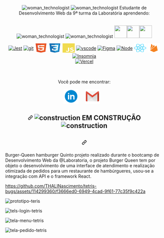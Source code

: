 <div align="center" dir="auto">

 <g-emoji class="g-emoji" alias="woman_technologist" fallback-src="https://github.githubassets.com/images/icons/emoji/unicode/1f469-1f4bb.png"><img class="emoji" alt="woman_technologist" height="20" width="20" src="https://github.githubassets.com/images/icons/emoji/unicode/1f469-1f4bb.png"></g-emoji>
 <g-emoji class="g-emoji" alias="woman_technologist" fallback-src="https://github.githubassets.com/images/icons/emoji/unicode/1f469-1f4bb.png"><img class="emoji" alt="woman_technologist" height="20" width="20" src="https://github.githubassets.com/images/icons/emoji/unicode/1f469-1f4bb.png"></g-emoji> Estudante de Desenvolvimento Web da 9ª turma da Laboratória aprendendo:  <br><br>

 <g-emoji class="g-emoji" alias="woman_technologist" fallback-src="https://github.githubassets.com/images/icons/emoji/unicode/1f469-1f4bb.png"><img class="emoji" alt="woman_technologist" height="20" width="20" src="https://github.githubassets.com/images/icons/emoji/unicode/1f469-1f4bb.png"></g-emoji> 
 <g-emoji class="g-emoji" alias="woman_technologist" fallback-src="https://github.githubassets.com/images/icons/emoji/unicode/1f469-1f4bb.png"><img class="emoji" alt="woman_technologist" height="20" width="20" src="https://github.githubassets.com/images/icons/emoji/unicode/1f469-1f4bb.png"></g-emoji>
 <a target="_blank" rel="noopener noreferrer nofollow" href="https://camo.githubusercontent.com/6c8e86dfc77346d4388b8e064db73017a210f18e2cd18e74779ea34f2d630f4a/68747470733a2f2f63646e2e6a7364656c6976722e6e65742f67682f64657669636f6e732f64657669636f6e2f69636f6e732f6769746875622f6769746875622d6f726967696e616c2e737667"><img src="https://camo.githubusercontent.com/6c8e86dfc77346d4388b8e064db73017a210f18e2cd18e74779ea34f2d630f4a/68747470733a2f2f63646e2e6a7364656c6976722e6e65742f67682f64657669636f6e732f64657669636f6e2f69636f6e732f6769746875622f6769746875622d6f726967696e616c2e737667" width="40" height="40" data-canonical-src="https://cdn.jsdelivr.net/gh/devicons/devicon/icons/github/github-original.svg" style="max-width: 100%;"></a><a target="_blank" rel="noopener noreferrer nofollow" href="https://camo.githubusercontent.com/1d58fcc772b862a9e1a39d95582a03723622e19fe151a71076e1f64044c9ec88/68747470733a2f2f63646e2e6a7364656c6976722e6e65742f67682f64657669636f6e732f64657669636f6e2f69636f6e732f7472656c6c6f2f7472656c6c6f2d706c61696e2e737667"><img src="https://camo.githubusercontent.com/1d58fcc772b862a9e1a39d95582a03723622e19fe151a71076e1f64044c9ec88/68747470733a2f2f63646e2e6a7364656c6976722e6e65742f67682f64657669636f6e732f64657669636f6e2f69636f6e732f7472656c6c6f2f7472656c6c6f2d706c61696e2e737667" width="40" height="40" data-canonical-src="https://cdn.jsdelivr.net/gh/devicons/devicon/icons/trello/trello-plain.svg" style="max-width: 100%;"></a><a target="_blank" rel="noopener noreferrer nofollow" href="https://camo.githubusercontent.com/62d363c0a14641c820fbb9810a5672937c38bb73258f6a3cf2bf86b56a74f9dc/68747470733a2f2f63646e2e6a7364656c6976722e6e65742f67682f64657669636f6e732f64657669636f6e2f69636f6e732f63616e76612f63616e76612d6f726967696e616c2e737667"><img src="https://camo.githubusercontent.com/62d363c0a14641c820fbb9810a5672937c38bb73258f6a3cf2bf86b56a74f9dc/68747470733a2f2f63646e2e6a7364656c6976722e6e65742f67682f64657669636f6e732f64657669636f6e2f69636f6e732f63616e76612f63616e76612d6f726967696e616c2e737667" width="40" height="40" data-canonical-src="https://cdn.jsdelivr.net/gh/devicons/devicon/icons/canva/canva-original.svg" style="max-width: 100%;"></a>

 <a target="_blank" rel="noopener noreferrer nofollow" href="https://camo.githubusercontent.com/fd37a0ed465d6e14411705324a0d21739377f54ab6d0ae146c68fca8777e16c7/68747470733a2f2f63646e2e6a7364656c6976722e6e65742f67682f64657669636f6e732f64657669636f6e2f69636f6e732f6a6573742f6a6573742d706c61696e2e737667"><img align="center" alt="Jest" height="30" width="40" src="https://camo.githubusercontent.com/fd37a0ed465d6e14411705324a0d21739377f54ab6d0ae146c68fca8777e16c7/68747470733a2f2f63646e2e6a7364656c6976722e6e65742f67682f64657669636f6e732f64657669636f6e2f69636f6e732f6a6573742f6a6573742d706c61696e2e737667" data-canonical-src="https://cdn.jsdelivr.net/gh/devicons/devicon/icons/jest/jest-plain.svg" style="max-width: 100%;"></a>
<a target="_blank" rel="noopener noreferrer nofollow" href="https://camo.githubusercontent.com/dc9e7e657b4cd5ba7d819d1a9ce61434bd0ddbb94287d7476b186bd783b62279/68747470733a2f2f63646e2e6a7364656c6976722e6e65742f67682f64657669636f6e732f64657669636f6e2f69636f6e732f6769742f6769742d6f726967696e616c2e737667"><img align="center" alt="git" height="30" width="40" src="https://camo.githubusercontent.com/dc9e7e657b4cd5ba7d819d1a9ce61434bd0ddbb94287d7476b186bd783b62279/68747470733a2f2f63646e2e6a7364656c6976722e6e65742f67682f64657669636f6e732f64657669636f6e2f69636f6e732f6769742f6769742d6f726967696e616c2e737667" data-canonical-src="https://cdn.jsdelivr.net/gh/devicons/devicon/icons/git/git-original.svg" style="max-width: 100%;"></a>
  <a target="_blank" rel="noopener noreferrer nofollow" href="https://raw.githubusercontent.com/devicons/devicon/master/icons/html5/html5-original.svg"><img align="center" alt="Rafa-HTML" height="30" width="40" src="https://raw.githubusercontent.com/devicons/devicon/master/icons/html5/html5-original.svg" style="max-width: 100%;"></a>
  <a target="_blank" rel="noopener noreferrer nofollow" href="https://raw.githubusercontent.com/devicons/devicon/master/icons/css3/css3-original.svg"><img align="center" alt="Rafa-CSS" height="30" width="40" src="https://raw.githubusercontent.com/devicons/devicon/master/icons/css3/css3-original.svg" style="max-width: 100%;"></a>
   <a target="_blank" rel="noopener noreferrer nofollow" href="https://raw.githubusercontent.com/devicons/devicon/master/icons/javascript/javascript-plain.svg"><img align="center" alt="Rafa-Js" height="30" width="40" src="https://raw.githubusercontent.com/devicons/devicon/master/icons/javascript/javascript-plain.svg" style="max-width: 100%;"></a>
  <a target="_blank" rel="noopener noreferrer nofollow" href="https://camo.githubusercontent.com/5fa137d222dde7b69acd22c6572a065ce3656e6ffa1f5e88c1b5c7a935af3cc6/68747470733a2f2f63646e2e6a7364656c6976722e6e65742f67682f64657669636f6e732f64657669636f6e2f69636f6e732f7673636f64652f7673636f64652d6f726967696e616c2e737667"><img align="center" alt="vscode" height="30" width="40" src="https://camo.githubusercontent.com/5fa137d222dde7b69acd22c6572a065ce3656e6ffa1f5e88c1b5c7a935af3cc6/68747470733a2f2f63646e2e6a7364656c6976722e6e65742f67682f64657669636f6e732f64657669636f6e2f69636f6e732f7673636f64652f7673636f64652d6f726967696e616c2e737667" data-canonical-src="https://cdn.jsdelivr.net/gh/devicons/devicon/icons/vscode/vscode-original.svg" style="max-width: 100%;"></a>
  <a target="_blank" rel="noopener noreferrer nofollow" href="https://camo.githubusercontent.com/cdd289ae72f33665800bc6a63936d5afa0454214d520945780894151112a055f/68747470733a2f2f63646e2e6a7364656c6976722e6e65742f67682f64657669636f6e732f64657669636f6e2f69636f6e732f6669676d612f6669676d612d6f726967696e616c2e737667"><img align="center" alt="Figma" height="30" width="40" src="https://camo.githubusercontent.com/cdd289ae72f33665800bc6a63936d5afa0454214d520945780894151112a055f/68747470733a2f2f63646e2e6a7364656c6976722e6e65742f67682f64657669636f6e732f64657669636f6e2f69636f6e732f6669676d612f6669676d612d6f726967696e616c2e737667" data-canonical-src="https://cdn.jsdelivr.net/gh/devicons/devicon/icons/figma/figma-original.svg" style="max-width: 100%;"></a>
  <a target="_blank" rel="noopener noreferrer nofollow" href="https://camo.githubusercontent.com/900baefb89e187c8b32cdbb3b440d1502fe8f30a1a335cc5dc5868af0142f8b1/68747470733a2f2f63646e2e6a7364656c6976722e6e65742f67682f64657669636f6e732f64657669636f6e2f69636f6e732f6e6f64656a732f6e6f64656a732d6f726967696e616c2e737667"><img align="center" alt="Node" height="30" width="40" src="https://camo.githubusercontent.com/900baefb89e187c8b32cdbb3b440d1502fe8f30a1a335cc5dc5868af0142f8b1/68747470733a2f2f63646e2e6a7364656c6976722e6e65742f67682f64657669636f6e732f64657669636f6e2f69636f6e732f6e6f64656a732f6e6f64656a732d6f726967696e616c2e737667" data-canonical-src="https://cdn.jsdelivr.net/gh/devicons/devicon/icons/nodejs/nodejs-original.svg" style="max-width: 100%;"></a>
  <a target="_blank" rel="noopener noreferrer nofollow" href="https://raw.githubusercontent.com/devicons/devicon/master/icons/react/react-original.svg"><img align="center" alt="React" height="30" width="40" src="https://raw.githubusercontent.com/devicons/devicon/master/icons/react/react-original.svg" style="max-width: 100%;"></a>
  <a target="_blank" rel="noopener noreferrer nofollow" href="https://raw.githubusercontent.com/devicons/devicon/master/icons/firebase/firebase-plain.svg"><img align="center" alt="Firebase" height="30" width="40" src="https://raw.githubusercontent.com/devicons/devicon/master/icons/firebase/firebase-plain.svg" style="max-width: 100%;"></a>
  <a target="_blank" rel="noopener noreferrer nofollow" href="https://user-images.githubusercontent.com/120285942/236062287-09f1bc78-7e35-45bc-b420-17b08bd4f81d.svg"><img align="center" alt="Insomnia" height="30" width="40" src="https://user-images.githubusercontent.com/120285942/236062287-09f1bc78-7e35-45bc-b420-17b08bd4f81d.svg" style="max-width: 100%;"></a>
 <br>
 <a target="_blank" rel="noopener noreferrer nofollow" href="https://camo.githubusercontent.com/96043dbefba56315d23a9208ef8724d8e8f970d040fb4d384dcc9ddbb651a971/68747470733a2f2f7777772e7376677265706f2e636f6d2f73686f772f3335343531322f76657263656c2e737667"><img alt="Vercel" height="70" width="70" src="https://camo.githubusercontent.com/96043dbefba56315d23a9208ef8724d8e8f970d040fb4d384dcc9ddbb651a971/68747470733a2f2f7777772e7376677265706f2e636f6d2f73686f772f3335343531322f76657263656c2e737667" data-canonical-src="https://www.svgrepo.com/show/354512/vercel.svg" style="max-width: 100%;"></a>
<p dir="auto"><br><br>
Você pode me encontrar:</p>
<p align="center" dir="auto">
<a href="https://www.linkedin.com/in/thalita-nascimento-3b087a98/" rel="nofollow"><img src="https://github.com/sarthak77/sarthak77/raw/master/icons/icons8-linkedin-circled-48.png" alt="LinkedIn" style="max-width: 100%;"></a> &nbsp; &nbsp;
<a href="mailto:thalita.secre@gmail.com"><img src="https://github.com/sarthak77/sarthak77/raw/master/icons/icons8-gmail-48.png" alt="Gmail" style="max-width: 100%;"></a> &nbsp; &nbsp;
</p>
   </div>


   <div align="center" dir="auto">
<h2 tabindex="-1" dir="auto"><a id="user-content---em-construção--" class="anchor" aria-hidden="true" href="#--em-construção--"><svg class="octicon octicon-link" viewBox="0 0 16 16" version="1.1" width="16" height="16" aria-hidden="true"><path d="m7.775 3.275 1.25-1.25a3.5 3.5 0 1 1 4.95 4.95l-2.5 2.5a3.5 3.5 0 0 1-4.95 0 .751.751 0 0 1 .018-1.042.751.751 0 0 1 1.042-.018 1.998 1.998 0 0 0 2.83 0l2.5-2.5a2.002 2.002 0 0 0-2.83-2.83l-1.25 1.25a.751.751 0 0 1-1.042-.018.751.751 0 0 1-.018-1.042Zm-4.69 9.64a1.998 1.998 0 0 0 2.83 0l1.25-1.25a.751.751 0 0 1 1.042.018.751.751 0 0 1 .018 1.042l-1.25 1.25a3.5 3.5 0 1 1-4.95-4.95l2.5-2.5a3.5 3.5 0 0 1 4.95 0 .751.751 0 0 1-.018 1.042.751.751 0 0 1-1.042.018 1.998 1.998 0 0 0-2.83 0l-2.5 2.5a1.998 1.998 0 0 0 0 2.83Z"></path></svg></a> <g-emoji class="g-emoji" alias="construction" fallback-src="https://github.githubassets.com/images/icons/emoji/unicode/1f6a7.png"><img class="emoji" alt="construction" height="20" width="20" src="https://github.githubassets.com/images/icons/emoji/unicode/1f6a7.png"></g-emoji> EM CONSTRUÇÃO <g-emoji class="g-emoji" alias="construction" fallback-src="https://github.githubassets.com/images/icons/emoji/unicode/1f6a7.png"><img class="emoji" alt="construction" height="20" width="20" src="https://github.githubassets.com/images/icons/emoji/unicode/1f6a7.png"></g-emoji> </h2><h2 tabindex="-1" dir="auto"><a id="user-content--" class="anchor" aria-hidden="true" href="#-"><svg class="octicon octicon-link" viewBox="0 0 16 16" version="1.1" width="16" height="16" aria-hidden="true"><path d="m7.775 3.275 1.25-1.25a3.5 3.5 0 1 1 4.95 4.95l-2.5 2.5a3.5 3.5 0 0 1-4.95 0 .751.751 0 0 1 .018-1.042.751.751 0 0 1 1.042-.018 1.998 1.998 0 0 0 2.83 0l2.5-2.5a2.002 2.002 0 0 0-2.83-2.83l-1.25 1.25a.751.751 0 0 1-1.042-.018.751.751 0 0 1-.018-1.042Zm-4.69 9.64a1.998 1.998 0 0 0 2.83 0l1.25-1.25a.751.751 0 0 1 1.042.018.751.751 0 0 1 .018 1.042l-1.25 1.25a3.5 3.5 0 1 1-4.95-4.95l2.5-2.5a3.5 3.5 0 0 1 4.95 0 .751.751 0 0 1-.018 1.042.751.751 0 0 1-1.042.018 1.998 1.998 0 0 0-2.83 0l-2.5 2.5a1.998 1.998 0 0 0 0 2.83Z"></path></svg></a> 
</h2></div>


Burger-Queen hamburger
Quinto projeto realizado durante o bootcamp de Desenvolvimento Web da @Laboratoria, o projeto Burger Queen tem por objeto o desenvolvimento de uma interface de atendimento e realização otimizada de pedidos para um restaurante de hambúrgueres, usou-se a integração com API e o framework React. 

 








https://github.com/THALINascimento/tetris-bugs/assets/114299360/f3666ed0-6949-4cad-9f61-77c35f9c422a

![prototipo-teris](https://github.com/THALINascimento/tetris-bugs/assets/114299360/9ddcc5ab-10b6-4da6-8ac5-5c2290cd433d)



![tels-login-tetris](https://github.com/THALINascimento/tetris-bugs/assets/114299360/2e1b2148-0ca6-477b-a05b-852368562b8f)

![tela-menu-tetris](https://github.com/THALINascimento/tetris-bugs/assets/114299360/30055011-00fc-432c-bc4a-4cf29ebd63b4)

 ![tela-pedido-tetris](https://github.com/THALINascimento/tetris-bugs/assets/114299360/43c5a779-507f-490f-914b-2dec5cf0450d)

